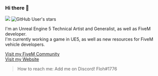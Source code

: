 ### Hi there 👋
![](https://komarev.com/ghpvc/?username=flohhhhh)
<img alt="GitHub User's stars" src="https://img.shields.io/github/stars/Flohhhhh?label=Stars%20Received">

I'm an Unreal Engine 5 Technical Artist and Generalist, as well as FiveM developer.<br>
I'm currently working a game in UE5, as well as new resources for FiveM vehicle developers.

[Visit my FiveM Community](https://discord.gg/zH3k624aSv)<br>
[Visit my Website](https://dwnstr.com)

> How to reach me: Add me on Discord! Floh#1776
